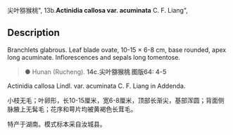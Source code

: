 尖叶猕猴桃",
13b.**Actinidia callosa var. acuminata** C. F. Liang",

## Description
Branchlets glabrous. Leaf blade ovate, 10-15 × 6-8 cm, base rounded, apex long acuminate. Inflorescences and sepals long tomentose.

> ●  Hunan (Rucheng).
**14c.尖叶猕猴桃 图版64: 4-5**

Actinidia callosa Lindl. var. acuminata C. F. Liang in Addenda.

小枝无毛；叶卵形，长10-15厘米，宽6-8厘米，顶部长渐尖，基部浑圆；背面侧脉腋上无髯毛；花序和萼片均被黄褐色长茸毛。

特产于湖南。模式标本采自汝城县。
